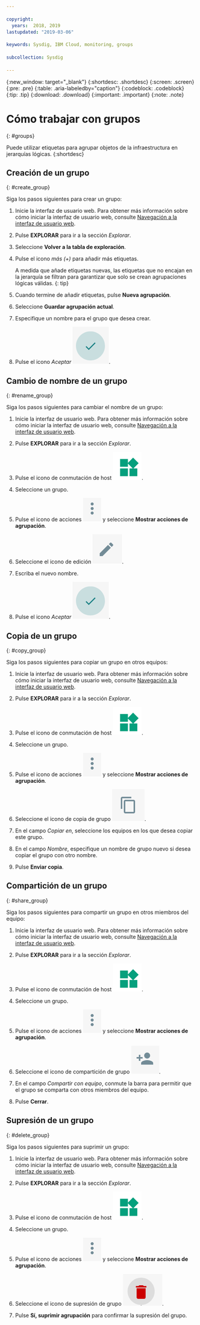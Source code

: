 ```yaml
---

copyright:
  years:  2018, 2019
lastupdated: "2019-03-06"

keywords: Sysdig, IBM Cloud, monitoring, groups

subcollection: Sysdig

---
```


{:new_window: target="_blank"}
{:shortdesc: .shortdesc}
{:screen: .screen}
{:pre: .pre}
{:table: .aria-labeledby="caption"}
{:codeblock: .codeblock}
{:tip: .tip}
{:download: .download}
{:important: .important}
{:note: .note}

# Cómo trabajar con grupos
{: #groups}

Puede utilizar etiquetas para agrupar objetos de la infraestructura en jerarquías lógicas.
{:shortdesc}

## Creación de un grupo
{: #create_group}

Siga los pasos siguientes para crear un grupo:

1. Inicie la interfaz de usuario web. Para obtener más información sobre cómo iniciar la interfaz de usuario web, consulte [Navegación a la interfaz de usuario web](/docs/services/Monitoring-with-Sysdig?topic=Sysdig-launch#launch). 

2. Pulse **EXPLORAR** para ir a la sección *Explorar*.

3. Seleccione **Volver a la tabla de exploración**.

4. Pulse el icono *más (+)* para añadir más etiquetas.

    A medida que añade etiquetas nuevas, las etiquetas que no encajan en la jerarquía se filtran para garantizar que solo se crean agrupaciones lógicas válidas.
    {: tip}

5. Cuando termine de añadir etiquetas, pulse **Nueva agrupación**.

6. Seleccione **Guardar agrupación actual**.

7. Especifique un nombre para el grupo que desea crear.

8. Pulse el icono *Aceptar* ![icono Aceptar](images/ok.png).

## Cambio de nombre de un grupo
{: #rename_group}

Siga los pasos siguientes para cambiar el nombre de un grupo:

1. Inicie la interfaz de usuario web. Para obtener más información sobre cómo iniciar la interfaz de usuario web, consulte [Navegación a la interfaz de usuario web](/docs/services/Monitoring-with-Sysdig?topic=Sysdig-launch#launch). 

2. Pulse **EXPLORAR** para ir a la sección *Explorar*.

3. Pulse el icono de conmutación de host ![icono de conmutación de host](images/switch_hosts.png).

4. Seleccione un grupo.

5. Pulse el icono de acciones ![icono con tres puntos](images/actions.png) y seleccione **Mostrar acciones de agrupación**.

6. Seleccione el icono de edición ![icono de lápiz](images/edit.png).

7. Escriba el nuevo nombre.

8. Pulse el icono *Aceptar* ![icono Aceptar](images/ok.png).




## Copia de un grupo
{: #copy_group}

Siga los pasos siguientes para copiar un grupo en otros equipos:

1. Inicie la interfaz de usuario web. Para obtener más información sobre cómo iniciar la interfaz de usuario web, consulte [Navegación a la interfaz de usuario web](/docs/services/Monitoring-with-Sysdig?topic=Sysdig-launch#launch). 

2. Pulse **EXPLORAR** para ir a la sección *Explorar*.

3. Pulse el icono de conmutación de host ![icono de conmutación de host](images/switch_hosts.png).

4. Seleccione un grupo.

5. Pulse el icono de acciones ![icono con tres puntos](images/actions.png) y seleccione **Mostrar acciones de agrupación**.

6. Seleccione el icono de copia de grupo ![icono de copia](images/copy.png).

7. En el campo *Copiar en*, seleccione los equipos en los que desea copiar este grupo.

8. En el campo *Nombre*, especifique un nombre de grupo nuevo si desea copiar el grupo con otro nombre.

9. Pulse **Enviar copia**.



## Compartición de un grupo
{: #share_group}

Siga los pasos siguientes para compartir un grupo en otros miembros del equipo:

1. Inicie la interfaz de usuario web. Para obtener más información sobre cómo iniciar la interfaz de usuario web, consulte [Navegación a la interfaz de usuario web](/docs/services/Monitoring-with-Sysdig?topic=Sysdig-launch#launch). 

2. Pulse **EXPLORAR** para ir a la sección *Explorar*.

3. Pulse el icono de conmutación de host ![icono de conmutación de host](images/switch_hosts.png).

4. Seleccione un grupo.

5. Pulse el icono de acciones ![icono con tres puntos](images/actions.png) y seleccione **Mostrar acciones de agrupación**.

6. Seleccione el icono de compartición de grupo ![icono de compartición](images/share.png).

7. En el campo *Compartir con equipo*, conmute la barra para permitir que el grupo se comparta con otros miembros del equipo.

8. Pulse **Cerrar**.



## Supresión de un grupo
{: #delete_group}

Siga los pasos siguientes para suprimir un grupo:

1. Inicie la interfaz de usuario web. Para obtener más información sobre cómo iniciar la interfaz de usuario web, consulte [Navegación a la interfaz de usuario web](/docs/services/Monitoring-with-Sysdig?topic=Sysdig-launch#launch). 

2. Pulse **EXPLORAR** para ir a la sección *Explorar*.

3. Pulse el icono de conmutación de host ![icono de conmutación de host](images/switch_hosts.png).

4. Seleccione un grupo.

5. Pulse el icono de acciones ![icono con tres puntos](images/actions.png) y seleccione **Mostrar acciones de agrupación**.

6. Seleccione el icono de supresión de grupo ![icono suprimir](images/delete.png).

7. Pulse **Sí, suprimir agrupación** para confirmar la supresión del grupo.






